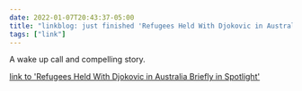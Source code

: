 ```yaml
---
date: 2022-01-07T20:43:37-05:00
title: "linkblog: just finished 'Refugees Held With Djokovic in Australia Briefly in Spotlight'"
tags: ["link"]
---
```

A wake up call and compelling story.
 
[link to 'Refugees Held With Djokovic in Australia Briefly in Spotlight'](https://theintercept.com/2022/01/07/novak-djokovic-australia-refugees/)
